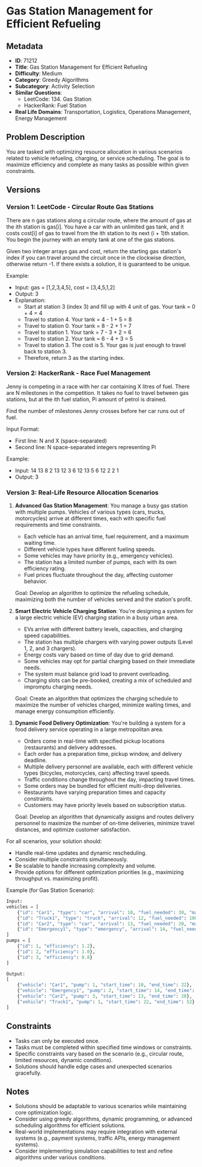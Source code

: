 # Gas Station Management for Efficient Refueling

## Metadata

- **ID**: 71212
- **Title**: Gas Station Management for Efficient Refueling
- **Difficulty**: Medium
- **Category**: Greedy Algorithms
- **Subcategory**: Activity Selection
- **Similar Questions**:
  - LeetCode: 134. Gas Station
  - HackerRank: Fuel Station
- **Real Life Domains**: Transportation, Logistics, Operations Management, Energy Management

## Problem Description

You are tasked with optimizing resource allocation in various scenarios related to vehicle refueling, charging, or service scheduling. The goal is to maximize efficiency and complete as many tasks as possible within given constraints.

## Versions

### Version 1: LeetCode - Circular Route Gas Stations

There are n gas stations along a circular route, where the amount of gas at the ith station is gas[i]. You have a car with an unlimited gas tank, and it costs cost[i] of gas to travel from the ith station to its next (i + 1)th station. You begin the journey with an empty tank at one of the gas stations.

Given two integer arrays gas and cost, return the starting gas station's index if you can travel around the circuit once in the clockwise direction, otherwise return -1. If there exists a solution, it is guaranteed to be unique.

Example:

- Input: gas = [1,2,3,4,5], cost = [3,4,5,1,2]
- Output: 3
- Explanation:
  - Start at station 3 (index 3) and fill up with 4 unit of gas. Your tank = 0 + 4 = 4
  - Travel to station 4. Your tank = 4 - 1 + 5 = 8
  - Travel to station 0. Your tank = 8 - 2 + 1 = 7
  - Travel to station 1. Your tank = 7 - 3 + 2 = 6
  - Travel to station 2. Your tank = 6 - 4 + 3 = 5
  - Travel to station 3. The cost is 5. Your gas is just enough to travel back to station 3.
  - Therefore, return 3 as the starting index.

### Version 2: HackerRank - Race Fuel Management

Jenny is competing in a race with her car containing X litres of fuel. There are N milestones in the competition. It takes no fuel to travel between gas stations, but at the ith fuel station, Pi amount of petrol is drained.

Find the number of milestones Jenny crosses before her car runs out of fuel.

Input Format:

- First line: N and X (space-separated)
- Second line: N space-separated integers representing Pi

Example:

- Input:
  14 13
  8 2 13 12 3 6 12 13 5 6 12 2 2 1
- Output: 3

### Version 3: Real-Life Resource Allocation Scenarios

1. **Advanced Gas Station Management**:
   You manage a busy gas station with multiple pumps. Vehicles of various types (cars, trucks, motorcycles) arrive at different times, each with specific fuel requirements and time constraints.

   - Each vehicle has an arrival time, fuel requirement, and a maximum waiting time.
   - Different vehicle types have different fueling speeds.
   - Some vehicles may have priority (e.g., emergency vehicles).
   - The station has a limited number of pumps, each with its own efficiency rating.
   - Fuel prices fluctuate throughout the day, affecting customer behavior.

   Goal: Develop an algorithm to optimize the refueling schedule, maximizing both the number of vehicles served and the station's profit.

2. **Smart Electric Vehicle Charging Station**:
   You're designing a system for a large electric vehicle (EV) charging station in a busy urban area.

   - EVs arrive with different battery levels, capacities, and charging speed capabilities.
   - The station has multiple chargers with varying power outputs (Level 1, 2, and 3 chargers).
   - Energy costs vary based on time of day due to grid demand.
   - Some vehicles may opt for partial charging based on their immediate needs.
   - The system must balance grid load to prevent overloading.
   - Charging slots can be pre-booked, creating a mix of scheduled and impromptu charging needs.

   Goal: Create an algorithm that optimizes the charging schedule to maximize the number of vehicles charged, minimize waiting times, and manage energy consumption efficiently.

3. **Dynamic Food Delivery Optimization**:
   You're building a system for a food delivery service operating in a large metropolitan area.

   - Orders come in real-time with specified pickup locations (restaurants) and delivery addresses.
   - Each order has a preparation time, pickup window, and delivery deadline.
   - Multiple delivery personnel are available, each with different vehicle types (bicycles, motorcycles, cars) affecting travel speeds.
   - Traffic conditions change throughout the day, impacting travel times.
   - Some orders may be bundled for efficient multi-drop deliveries.
   - Restaurants have varying preparation times and capacity constraints.
   - Customers may have priority levels based on subscription status.

   Goal: Develop an algorithm that dynamically assigns and routes delivery personnel to maximize the number of on-time deliveries, minimize travel distances, and optimize customer satisfaction.

For all scenarios, your solution should:

- Handle real-time updates and dynamic rescheduling.
- Consider multiple constraints simultaneously.
- Be scalable to handle increasing complexity and volume.
- Provide options for different optimization priorities (e.g., maximizing throughput vs. maximizing profit).

Example (for Gas Station Scenario):

```python
Input:
vehicles = [
    {"id": "Car1", "type": "car", "arrival": 10, "fuel_needed": 30, "max_wait": 15},
    {"id": "Truck1", "type": "truck", "arrival": 12, "fuel_needed": 100, "max_wait": 30},
    {"id": "Car2", "type": "car", "arrival": 13, "fuel_needed": 20, "max_wait": 10},
    {"id": "Emergency1", "type": "emergency", "arrival": 14, "fuel_needed": 40, "max_wait": 5}
]
pumps = [
    {"id": 1, "efficiency": 1.2},
    {"id": 2, "efficiency": 1.0},
    {"id": 3, "efficiency": 0.8}
]

Output:
[
    {"vehicle": "Car1", "pump": 1, "start_time": 10, "end_time": 22},
    {"vehicle": "Emergency1", "pump": 2, "start_time": 14, "end_time": 24},
    {"vehicle": "Car2", "pump": 3, "start_time": 13, "end_time": 28},
    {"vehicle": "Truck1", "pump": 1, "start_time": 22, "end_time": 52}
]
```

## Constraints

- Tasks can only be executed once.
- Tasks must be completed within specified time windows or constraints.
- Specific constraints vary based on the scenario (e.g., circular route, limited resources, dynamic conditions).
- Solutions should handle edge cases and unexpected scenarios gracefully.

## Notes

- Solutions should be adaptable to various scenarios while maintaining core optimization logic.
- Consider using greedy algorithms, dynamic programming, or advanced scheduling algorithms for efficient solutions.
- Real-world implementations may require integration with external systems (e.g., payment systems, traffic APIs, energy management systems).
- Consider implementing simulation capabilities to test and refine algorithms under various conditions.

